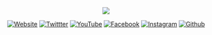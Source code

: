 <div align="center">

<img src="https://scontent-lhr8-2.xx.fbcdn.net/v/t39.30808-6/473728720_9688065581208291_5480729422121558906_n.png?_nc_cat=103&ccb=1-7&_nc_sid=cc71e4&_nc_ohc=IYXUQMNJm6AQ7kNvgFWQWCb&_nc_zt=23&_nc_ht=scontent-lhr8-2.xx&_nc_gid=A6YCMKXqb8HwpdzrsNplUZP&oh=00_AYAp7Njj9yHVxbfAN-8SZJ_NzP-GU4am-1kAIrX4C0UShg&oe=67A97E85"/>

[![Website](https://img.shields.io/twitter/url?color=orange&label=Website&logo=kubuntu&logoColor=orange&style=for-the-badge&url=https%3A%2F%2Fwww.easter.company)](https://www.easter.company)
[![Twittter](https://img.shields.io/twitter/url?color=9cf&label=twitter&logo=x&logoColor=9cf&style=for-the-badge&url=https%3A%2F%2Fx.com%2Feastercompany)](https://www.x.com/eastercompany)
[![YouTube](https://img.shields.io/twitter/url?color=red&label=youtube&logo=youtube&logoColor=red&style=for-the-badge&url=https%3A%2F%2Fwww.youtube.com%2F%40eastercompany)](https://www.youtube.com/@eastercompany)
[![Facebook](https://img.shields.io/twitter/url?color=blue&label=facebook&logo=facebook&logoColor=blue&style=for-the-badge&url=https%3A%2F%2Fwww.facebook.com%2Feastercompany)](https://www.facebook.com/eastercompany)
[![Instagram](https://img.shields.io/twitter/url?color=yellow&label=instagram&logo=instagram&logoColor=yellow&style=for-the-badge&url=https%3A%2F%2Fwww.instagram.com%2Feastercompany)](https://www.instagram.com/eastercompany)
[![Github](https://img.shields.io/twitter/url?color=lightgrey&label=github&logo=github&logoColor=lightgrey&style=for-the-badge&url=https%3A%2F%2Fgithub.com%2Feastercompany)](https://www.github.com/eastercompany)

</div>
